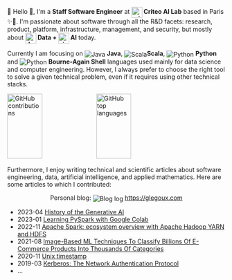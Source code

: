 💬 Hello :wave:, I'm a **Staff Software Engineer** at <b class="text-nowrap"><img height="25px" src="https://glegoux.com/_static/common/img/criteo-ai-lab.png" alt="criteo-ai-lab" valign="middle"> Criteo AI Lab</b> based in Paris ✨🗼. I'm passionate about software through all the R&D facets: research, product, platform, infrastructure, management, and security, but mostly about <b class="text-nowrap"><img height="25px" src="https://glegoux.com/_static/common/img/data.png" alt="data" valign="middle"> Data + <img height="25px" src="https://glegoux.com/_static/common/img/ai.png" alt="ai" valign="middle"> AI</b> today.

Currently I am focusing on <img src="https://glegoux.com/_static/common/img/java.png" alt="Java" valign="middle"> **Java**, <img src="https://glegoux.com/_static/common/img/scala.png" alt="Scala" valign="middle">**Scala**, <img src="https://glegoux.com/_static/common/img/python.png" alt="Python" valign="middle"> **Python** and <img src="https://glegoux.com/_static/common/img/bash.png" alt="Python" valign="middle"> **Bourne-Again Shell** languages used mainly for data science and computer engineering. However, I always prefer to choose the right tool to solve a given technical problem, even if it requires using other technical stacks.

<div>
  <img width="40%" height="150px" src="https://github-readme-stats.vercel.app/api?username=glegoux&count_private=true&show_icons=true&hide_rank=true" alt="GitHub contributions">
  <img width="40%" height="150px" src="https://github-readme-stats.vercel.app/api/top-langs/?username=glegoux&layout=compact&count_private=true&hide=css,scss,html,jupyter%20notebook,vim%20script,makefile,ruby,dockerfile" alt="GitHub top languages">
</div>

Furthermore, I enjoy writing technical and scientific articles about software engineering, data, artificial intelligence, and applied mathematics. Here are some articles to which I contributed:

<div align="center">Personal blog: <img src="https://glegoux.com/favicon.ico?v=1" alt="Blog log" valign="middle"> <a href="https://glegoux.com">https://glegoux.com</a></div>

* 2023-04 [History of the Generative AI](https://medium.com/@glegoux/history-of-the-generative-ai-aa1aa7c63f3c)
* 2023-01 [Learning PySpark with Google Colab](https://medium.com/@glegoux/apache-spark-pyspark-with-google-colab-for-data-science-63478138a63e)
* 2022-11 [Apache Spark: ecosystem overview with Apache Hadoop YARN and HDFS](https://medium.com/@glegoux/apache-spark-ecosystem-with-hadoop-apache-yarn-and-hdfs-8e64eeba68c0)
* 2021-08 [Image-Based ML Techniques To Classify Billions Of E-Commerce Products Into Thousands Of Categories](https://medium.com/criteo-engineering/image-based-ml-techniques-to-classify-billions-of-e-commerce-products-into-thousands-of-categories-6e029fc8d496)  
* 2020-11 [Unix timestamp](https://glegoux.com/blog/articles/2020/11/28/unix-timestamp.html)
* 2019-03 [Kerberos: The Network Authentication Protocol](https://glegoux.com/blog/articles/2019/03/23/kerberos-in-5-minutes.html)
* ...
